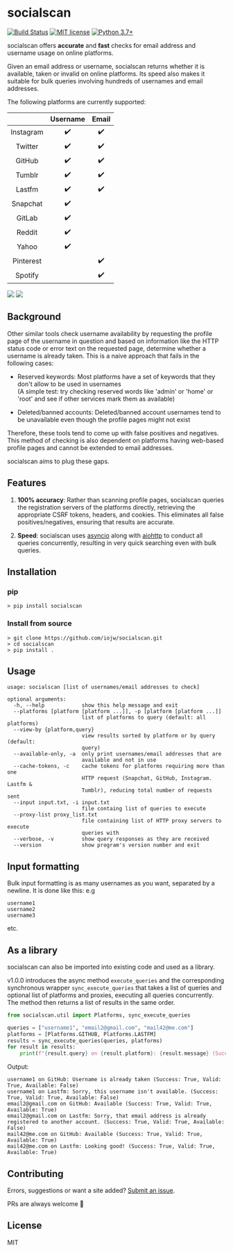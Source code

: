 # socialscan
[![Build Status](https://travis-ci.com/iojw/socialscan.svg?token=4yLRbSuqAQqrjanbzeXs&branch=master)](https://travis-ci.com/iojw/socialscan)
[![MIT license](https://img.shields.io/badge/License-MIT-blue.svg)](https://mit-license.org/)
[![Python 3.7+](https://img.shields.io/badge/python-3.7+-green.svg)](https://www.python.org/downloads/)

socialscan offers **accurate** and **fast** checks for email address and username usage on online platforms.  

Given an email address or username, socialscan returns whether it is available, taken or invalid on online platforms. Its speed also makes it suitable for bulk queries involving hundreds of usernames and email addresses.

The following platforms are currently supported:   

|           | Username | Email |
|:---------:|:--------:|:--------:|
| Instagram |     ✔️    |   ✔️   |
| Twitter   |     ✔️    |   ✔️   |
|  GitHub   |     ✔️    |   ✔️   |
|   Tumblr  |     ✔️    |   ✔️   |
|  Lastfm   |     ✔️    |   ✔️   |
|  Snapchat |     ✔️    |        |
| GitLab    |     ✔️    |        |
| Reddit    |     ✔️    |        |
|  Yahoo    |     ✔️    |        |
| Pinterest |            |   ✔️  |
|  Spotify  |            |   ✔️  |

![](https://github.com/iojw/socialscan/raw/master/demo/demo.gif)
![](https://github.com/iojw/socialscan/raw/master/demo/demo100.gif)

## Background

Other similar tools check username availability by requesting the profile page of the username in question and based on information like the HTTP status code or error text on the requested page, determine whether a username is already taken. This is a naive approach that fails in the following cases:

- Reserved keywords: Most platforms have a set of keywords that they don't allow to be used in usernames  
(A simple test: try checking reserved words like 'admin' or 'home' or 'root' and see if other services mark them as available)

- Deleted/banned accounts: Deleted/banned account usernames tend to be unavailable even though the profile pages might not exist

Therefore, these tools tend to come up with false positives and negatives. This method of checking is also dependent on platforms having web-based profile pages and cannot be extended to email addresses.

socialscan aims to plug these gaps.

## Features

1. **100% accuracy**: Rather than scanning profile pages, socialscan queries the registration servers of the platforms directly, retrieving the appropriate CSRF tokens, headers, and cookies. This eliminates all false positives/negatives, ensuring that results are accurate.

2. **Speed**: socialscan uses [asyncio](https://docs.python.org/3/library/asyncio.html) along with [aiohttp](https://aiohttp.readthedocs.io/en/stable/) to conduct all queries concurrently, resulting in very quick searching even with bulk queries.

## Installation

### pip
```
> pip install socialscan
```

### Install from source
```
> git clone https://github.com/iojw/socialscan.git  
> cd socialscan  
> pip install .
```

## Usage
```
usage: socialscan [list of usernames/email addresses to check]

optional arguments:
  -h, --help            show this help message and exit
  --platforms [platform [platform ...]], -p [platform [platform ...]]
                        list of platforms to query (default: all platforms)
  --view-by {platform,query}
                        view results sorted by platform or by query (default:
                        query)
  --available-only, -a  only print usernames/email addresses that are
                        available and not in use
  --cache-tokens, -c    cache tokens for platforms requiring more than one
                        HTTP request (Snapchat, GitHub, Instagram. Lastfm &
                        Tumblr), reducing total number of requests sent
  --input input.txt, -i input.txt
                        file containg list of queries to execute
  --proxy-list proxy_list.txt
                        file containing list of HTTP proxy servers to execute
                        queries with
  --verbose, -v         show query responses as they are received
  --version             show program's version number and exit
```
## Input formatting
Bulk input formatting is as many usernames as you want, separated by a newline. It is done like this:
e.g
```
username1
username2
username3
```
etc.


## As a library
socialscan can also be imported into existing code and used as a library. 

v1.0.0 introduces the async method `execute_queries` and the corresponding synchronous wrapper `sync_execute_queries` that takes a list of queries and optional list of platforms and proxies, executing all queries concurrently. The method then returns a list of results in the same order.

```python
from socialscan.util import Platforms, sync_execute_queries

queries = ["username1", "email2@gmail.com", "mail42@me.com"]
platforms = [Platforms.GITHUB, Platforms.LASTFM]
results = sync_execute_queries(queries, platforms)
for result in results:
    print(f"{result.query} on {result.platform}: {result.message} (Success: {result.success}, Valid: {result.valid}, Available: {result.available})")
```
Output:
```
username1 on GitHub: Username is already taken (Success: True, Valid: True, Available: False)
username1 on Lastfm: Sorry, this username isn't available. (Success: True, Valid: True, Available: False)
email2@gmail.com on GitHub: Available (Success: True, Valid: True, Available: True)
email2@gmail.com on Lastfm: Sorry, that email address is already registered to another account. (Success: True, Valid: True, Available: False)
mail42@me.com on GitHub: Available (Success: True, Valid: True, Available: True)
mail42@me.com on Lastfm: Looking good! (Success: True, Valid: True, Available: True)
```

## Contributing
Errors, suggestions or want a site added? [Submit an issue](https://github.com/iojw/socialscan/issues). 

PRs are always welcome 🙂

## License
MIT
